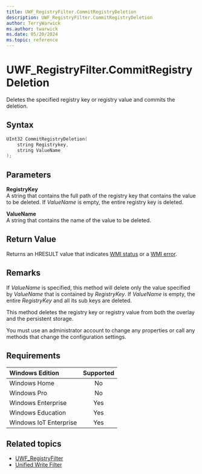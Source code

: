 ```yaml
---
title: UWF_RegistryFilter.CommitRegistryDeletion
description: UWF_RegistryFilter.CommitRegistryDeletion
author: TerryWarwick
ms.author: twarwick
ms.date: 05/20/2024
ms.topic: reference
---
```


# UWF_RegistryFilter.CommitRegistryDeletion

Deletes the specified registry key or registry value and commits the deletion.

## Syntax

```powershell
UInt32 CommitRegistryDeletion(
    string Registrykey,
    string ValueName
);
```

## Parameters

**RegistryKey**</br>A string that contains the full path of the registry key that contains the value to be deleted. If *ValueName* is empty, the entire registry key is deleted.

**ValueName**</br>A string that contains the name of the value to be deleted.

## Return Value

Returns an HRESULT value that indicates [WMI status](/windows/win32/wmisdk/wmi-non-error-constants) or a [WMI error](/windows/win32/wmisdk/wmi-error-constants).

## Remarks

If *ValueName* is specified, this method will delete only the value specified by *ValueName* that is contained by *RegistryKey*. If *ValueName* is empty, the entire *RegistryKey* and all its sub keys are deleted.

This method deletes the registry key or registry value from both the overlay and the persistent storage.

You must use an administrator account to change any properties or call any methods that change the configuration settings.

## Requirements

| Windows Edition        | Supported |
|:-----------------------|:---------:|
| Windows Home           | No        |
| Windows Pro            | No        |
| Windows Enterprise     | Yes       |
| Windows Education      | Yes       |
| Windows IoT Enterprise | Yes       |

## Related topics

- [UWF_RegistryFilter](uwf-registryfilter.md)
- [Unified Write Filter](unified-write-filter.md)

